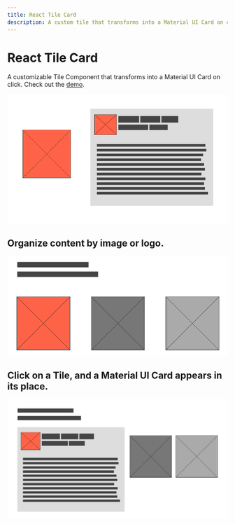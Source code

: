 ```yaml
---
title: React Tile Card
description: A custom tile that transforms into a Material UI Card on click.
---
```



# React Tile Card

A customizable Tile Component that transforms into a Material UI Card on click.
Check out the [demo](https://fitzk.github.io/react-tilecard/example). 


![Tile Card Wire Frame](assets/1-tile-card.png)

## Organize content by image or logo.

![Row](assets/2-tile-row.png)

## Click on a Tile, and a Material UI Card appears in its place.

![Card Tile Tile](assets/4-card-tile-tile.png)
